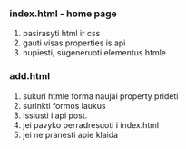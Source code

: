 ### index.html - home page

1. pasirasyti html ir css
2. gauti visas properties is api
3. nupiesti, sugeneruoti elementus htmle

### add.html

1. sukuri htmle forma naujai property prideti
2. surinkti formos laukus
3. issiusti i api post.
4. jei pavyko perradresuoti i index.html
5. jei ne pranesti apie klaida
